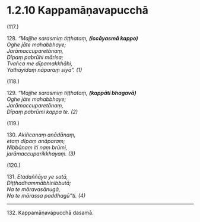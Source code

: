 # 1.2.10 Kappamāṇavapucchā

(117.)

128\. _“Majjhe sarasmiṃ tiṭṭhataṃ, __(iccāyasmā kappo)___  
_Oghe jāte mahabbhaye;_  
_Jarāmaccuparetānaṃ,_  
_Dīpaṃ pabrūhi mārisa;_  
_Tvañca me dīpamakkhāhi,_  
_Yathāyidaṃ nāparaṃ siyā”. (1)_  

(118.)

129\. _“Majjhe sarasmiṃ tiṭṭhataṃ, __(kappāti bhagavā)___  
_Oghe jāte mahabbhaye;_  
_Jarāmaccuparetānaṃ,_  
_Dīpaṃ pabrūmi kappa te. (2)_  

(119.)

130\. _Akiñcanaṃ anādānaṃ,_  
_etaṃ dīpaṃ anāparaṃ;_  
_Nibbānaṃ iti naṃ brūmi,_  
_jarāmaccuparikkhayaṃ. (3)_  

(120.)

131\. _Etadaññāya ye satā,_  
_Diṭṭhadhammābhinibbutā;_  
_Na te māravasānugā,_  
_Na te mārassa paddhagū”ti. (4)_  

---

132\. Kappamāṇavapucchā dasamā.
